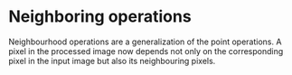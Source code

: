 # Neighboring operations

Neighbourhood operations are a generalization of the point operations.
A pixel in the processed image now depends not only on the corresponding pixel in the input image but also its neighbouring pixels.
